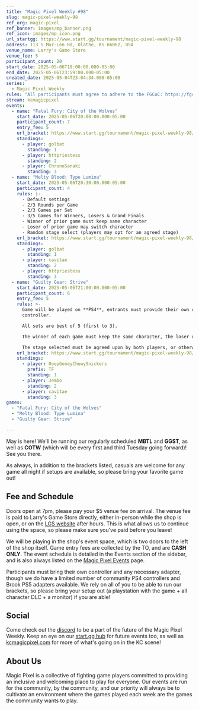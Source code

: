 ```yaml
---
title: "Magic Pixel Weekly #98"
slug: magic-pixel-weekly-98
ref_org: magic-pixel
ref_banner: images/mp_banner.png
ref_icon: images/mp_icon.png
url_startgg: https://www.start.gg/tournament/magic-pixel-weekly-98
address: 113 S Mur-Len Rd, Olathe, KS 66062, USA
venue_name: Larry's Game Store
venue_fee: 5
participant_count: 20
start_date: 2025-05-06T19:00:00.000-05:00
end_date: 2025-05-06T23:59:00.000-05:00
created_date: 2025-05-04T23:04:34.000-05:00
series:
  - Magic Pixel Weekly
rules: "All participants must agree to adhere to the FGCoC: https://fgcoc.com/"
stream: kcmagicpixel
events:
  - name: "Fatal Fury: City of the Wolves"
    start_date: 2025-05-06T20:00:00.000-05:00
    participant_count: 7
    entry_fee: 5
    url_bracket: https://www.start.gg/tournament/magic-pixel-weekly-98/events/fatal-fury-city-of-the-wolves/brackets/1964391/2884078
    standings:
      - player: golbat
        standing: 1
      - player: httpriestess
        standing: 2
      - player: ChronoSanaki
        standing: 3
  - name: "Melty Blood: Type Lumina"
    start_date: 2025-05-06T20:30:00.000-05:00
    participant_count: 4
    rules: |-
      - Default settings
      - 2/3 Rounds per Game
      - 2/3 Games per Set
      - 3/5 Games for Winners, Losers & Grand Finals
      - Winner of prior game must keep same character
      - Loser of prior game may switch character
      - Random stage select (players may opt for an agreed stage)
    url_bracket: https://www.start.gg/tournament/magic-pixel-weekly-98/events/melty-blood-type-lumina/brackets/1964385/2884072
    standings:
      - player: golbat
        standing: 1
      - player: cavitae
        standing: 2
      - player: httpriestess
        standing: 3
  - name: "Guilty Gear: Strive"
    start_date: 2025-05-06T21:00:00.000-05:00
    participant_count: 6
    entry_fee: 5
    rules: >-
      Game will be played on **PS4**, entrants must provide their own compatible
      controller.  

      All sets are best of 5 (first to 3).  

      The winner of each game must keep the same character, the loser of that game may switch characters.  

      The stage selected must be agreed upon by both players, or otherwise selected at random.
    url_bracket: https://www.start.gg/tournament/magic-pixel-weekly-98/events/guilty-gear-strive/brackets/1964382/2884069
    standings:
      - player: OoeyGooeyChewySnickers
        prefix: TF
        standing: 1
      - player: Jembo
        standing: 2
      - player: cavitae
        standing: 3
games:
  - "Fatal Fury: City of the Wolves"
  - "Melty Blood: Type Lumina"
  - "Guilty Gear: Strive"

---
```


May is here! We'll be running our regularly scheduled **MBTL** and **GGST**, as well as **COTW** (which will be every first and third Tuesday going forward)! See you there.<!--more-->

As always, in addition to the brackets listed, casuals are welcome for any game all night if setups are available, so please bring your favorite game out! 

## Fee and Schedule

Doors open at 7pm, please pay your $5 venue fee on arrival. The venue fee is paid to Larry's Game Store directly, either in-person while the shop is open, or on the [LGS website](https://www.larrysgamestore.com/products/kc-magic-pixel-5) after hours. This is what allows us to continue using the space, so please make sure you've paid before you leave!

We will be playing in the shop's event space, which is two doors to the left of the shop itself. Game entry fees are collected by the TO, and are **CASH ONLY**. The event schedule is detailed in the Events section of the sidebar, and is also always listed on the [Magic Pixel Events](https://kcmagicpixel.com/events/) page.

Participants must bring their own controller and any necessary adapter, though we do have a limited number of community PS4 controllers and Brook PS5 adapters available. We rely on all of you to be able to run our brackets, so please bring your setup out (a playstation with the game + all character DLC + a monitor) if you are able!  

## Social

Come check out the [discord](https://discord.gg/jkmn6CVrrQ) to be a part of the future of the Magic Pixel Weekly. Keep an eye on our [start.gg hub](https://www.start.gg/hub/magic-pixel) for future events too, as well as [kcmagicpixel.com](https://kcmagicpixel.com) for more of what's going on in the KC scene!

## About Us

Magic Pixel is a collective of fighting game players committed to providing an inclusive and welcoming place to play for everyone. Our events are run for the community, by the community, and our priority will always be to cultivate an environment where the games played each week are the games the community wants to play.
  